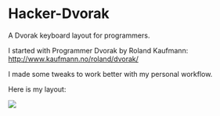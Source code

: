 # Hacker-Dvorak
A Dvorak keyboard layout for programmers.

I started with Programmer Dvorak by Roland Kaufmann:
http://www.kaufmann.no/roland/dvorak/

I made some tweaks to work better with my personal workflow.

Here is my layout:

![](http://hathor.link/keyboard-layout.png)
